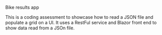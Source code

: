 Bike results app

This is a coding assessment to showcase how to read a JSON file and populate a grid on a UI. It uses a RestFul service and Blazor front end to show data read from a JSOn file.
